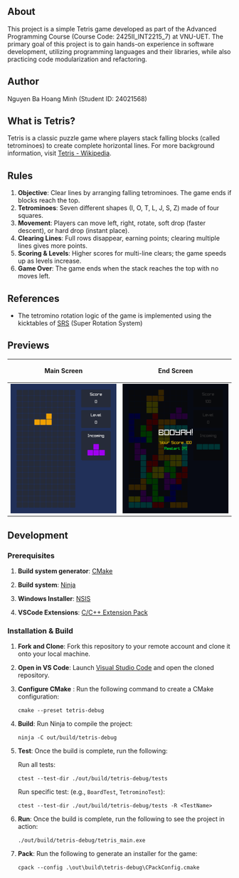 ## About
This project is a simple Tetris game developed as part of the Advanced Programming Course (Course Code: 2425II_INT2215_7) at VNU-UET. The primary goal of this project is to gain hands-on experience in software development, utilizing programming languages and their libraries, while also practicing code modularization and refactoring.

## Author
Nguyen Ba Hoang Minh (Student ID: 24021568)

## What is Tetris?
Tetris is a classic puzzle game where players stack falling blocks (called tetrominoes) to create complete horizontal lines. For more background information, visit [Tetris - Wikipedia](https://en.wikipedia.org/wiki/Tetris).

## Rules
1. **Objective**: Clear lines by arranging falling tetrominoes. The game ends if blocks reach the top.
2. **Tetrominoes**: Seven different shapes (I, O, T, L, J, S, Z) made of four squares.
3. **Movement**: Players can move left, right, rotate, soft drop (faster descent), or hard drop (instant place).
4. **Clearing Lines**: Full rows disappear, earning points; clearing multiple lines gives more points.
5. **Scoring & Levels**: Higher scores for multi-line clears; the game speeds up as levels increase.
6. **Game Over**: The game ends when the stack reaches the top with no moves left.

## References
- The tetromino rotation logic of the game is implemented using the kicktables of [SRS](https://harddrop.com/wiki/SRS) (Super Rotation System)

## Previews
| <p align="center">Main Screen</p> | <p align="center">End Screen</p> |
|---------|---------|
| ![game main screen](./previews/main-screen.png) | ![game end screen](./previews/end-screen.png) |

## Development
### Prerequisites
1. **Build system generator**: [CMake](https://cmake.org/download/)

2. **Build system**: [Ninja](https://github.com/ninja-build/ninja/releases)

3. **Windows Installer**: [NSIS](https://nsis.sourceforge.io/Download)

3. **VSCode Extensions**: [C/C++ Extension Pack](https://marketplace.visualstudio.com/items?itemName=ms-vscode.cpptools-extension-pack)

### Installation & Build
1. **Fork and Clone**: Fork this repository to your remote account and clone it onto your local machine. 
2. **Open in VS Code**: Launch [Visual Studio Code](https://code.visualstudio.com/) and open the cloned repository.
3. **Configure CMake** : Run the following command to create a CMake configuration: 

    ```
    cmake --preset tetris-debug
    ```

4. **Build**: Run Ninja to compile the project: 

    ```
    ninja -C out/build/tetris-debug
    ```

5. **Test**: Once the build is complete, run the following: 

    Run all tests:

    ```
    ctest --test-dir ./out/build/tetris-debug/tests
    ```

    Run specific test: (e.g., `BoardTest`, `TetrominoTest`):

    ```
    ctest --test-dir ./out/build/tetris-debug/tests -R <TestName>
    ```

6. **Run**: Once the build is complete, run the following to see the project in action:

    ```
    ./out/build/tetris-debug/tetris_main.exe
    ```

7. **Pack**: Run the following to generate an installer for the game:

    ```
    cpack --config .\out\build\tetris-debug\CPackConfig.cmake
    ```